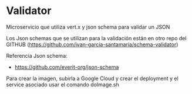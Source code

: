 # Validator

Microservicio que utiliza vert.x y json schema para validar un JSON

Los Json schemas que se utilizan para la validación están en otro repo del GITHUB (https://github.com/ivan-garcia-santamaria/schema-validator)

Referencia Json schema:
- https://github.com/everit-org/json-schema

Para crear la imagen, subirla a Google Cloud y crear el deployment y el service asociado usar el comando doImage.sh
